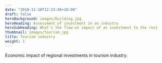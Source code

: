 ```yaml
---
date: "2018-11-18T12:33:46+10:00"
draft: false
heroBackground: images/building.jpg
heroHeading: Assessment of investment in an industry
heroSubHeading: What's the flow-on impact of an investment to the rest of the economy?
thumbnail: images/tourism.jpg
title: Tourism industry
weight: 1
---
```


Economic impact of regional investments in tourism industry.